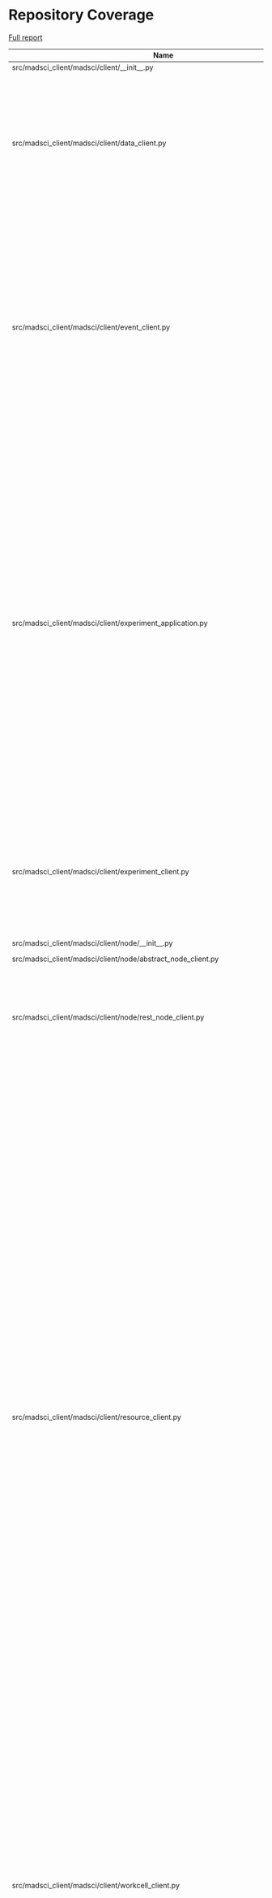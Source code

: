 # Repository Coverage

[Full report](https://htmlpreview.github.io/?https://github.com/AD-SDL/MADSci/blob/python-coverage-comment-action-data/htmlcov/index.html)

| Name                                                                                    |    Stmts |     Miss |   Cover |   Missing |
|---------------------------------------------------------------------------------------- | -------: | -------: | ------: | --------: |
| src/madsci\_client/madsci/client/\_\_init\_\_.py                                        |        8 |        0 |    100% |           |
| src/madsci\_client/madsci/client/data\_client.py                                        |      128 |       31 |     76% |63, 77-85, 95-96, 105-115, 162-170, 177, 220-221, 240-241, 301, 318, 334-341 |
| src/madsci\_client/madsci/client/event\_client.py                                       |      259 |      143 |     45% |61, 90-91, 97-117, 121-134, 165-207, 235-269, 294-333, 348-349, 369, 406, 411-417, 420-432, 439-442, 447-463, 482, 486-490 |
| src/madsci\_client/madsci/client/experiment\_application.py                             |      211 |      145 |     31% |52, 54, 67, 69, 72, 74, 76, 78, 80, 82, 84, 86, 97-118, 127-132, 139-143, 150-168, 172-176, 182-185, 191-194, 200-204, 210-213, 220-227, 245-271, 275-284, 288-298, 302-313, 317-333, 341-346, 350-375, 379-388 |
| src/madsci\_client/madsci/client/experiment\_client.py                                  |       58 |       40 |     31% |28-35, 41-46, 50-57, 66-77, 83-90, 94-100, 104-109, 113-119, 123-128, 132-137 |
| src/madsci\_client/madsci/client/node/\_\_init\_\_.py                                   |        4 |        0 |    100% |           |
| src/madsci\_client/madsci/client/node/abstract\_node\_client.py                         |       29 |        4 |     86% |26, 29, 95-96 |
| src/madsci\_client/madsci/client/node/rest\_node\_client.py                             |      115 |       34 |     70% |33, 85, 88-90, 92-93, 120, 131, 133, 136-140, 194, 206-229 |
| src/madsci\_client/madsci/client/resource\_client.py                                    |      593 |      183 |     69% |99, 124, 146, 173-176, 184, 227-230, 247, 276, 305-309, 322-335, 359, 389-392, 441-446, 450, 465, 472-473, 509, 533, 574-575, 610-612, 650-651, 686-687, 717, 747-748, 778-779, 809-810, 840-841, 868-869, 895-900, 926-928, 973-983, 1005-1008, 1050-1060, 1077, 1080-1091, 1115-1122, 1142-1145, 1181-1205, 1218-1224, 1271-1299, 1343-1381, 1410-1427, 1511-1515, 1529, 1552-1553, 1561-1565, 1581-1582, 1593 |
| src/madsci\_client/madsci/client/workcell\_client.py                                    |      240 |      112 |     53% |59, 80-86, 124, 153, 157, 184-193, 214-220, 240-255, 289-306, 337-347, 373-422, 450-479, 565, 586, 778-780, 788-803, 812-819 |
| src/madsci\_common/madsci/common/data\_manipulation.py                                  |       43 |       34 |     21% |15-23, 33-68, 76-81 |
| src/madsci\_common/madsci/common/exceptions.py                                          |       19 |        8 |     58% |21-22, 30-31, 39-40, 48-49 |
| src/madsci\_common/madsci/common/object\_storage\_helpers.py                            |      107 |       35 |     67% |45-52, 62-68, 86-92, 130, 199-204, 211-216, 226, 237-243, 294-299, 312-318, 334-355 |
| src/madsci\_common/madsci/common/ownership.py                                           |       20 |        1 |     95% |        11 |
| src/madsci\_common/madsci/common/types/\_\_init\_\_.py                                  |        0 |        0 |    100% |           |
| src/madsci\_common/madsci/common/types/action\_types.py                                 |      162 |       21 |     87% |49, 55, 61, 72, 89, 117, 131, 145, 231, 235, 237, 307, 372, 380, 390, 393-395, 397-399 |
| src/madsci\_common/madsci/common/types/admin\_command\_types.py                         |       18 |        0 |    100% |           |
| src/madsci\_common/madsci/common/types/auth\_types.py                                   |       38 |        4 |     89% |     94-97 |
| src/madsci\_common/madsci/common/types/base\_types.py                                   |       56 |       16 |     71% |45, 78, 86-88, 100-102, 111, 124-126, 138-140, 149 |
| src/madsci\_common/madsci/common/types/condition\_types.py                              |       53 |        5 |     91% |     22-26 |
| src/madsci\_common/madsci/common/types/context\_types.py                                |       10 |        0 |    100% |           |
| src/madsci\_common/madsci/common/types/datapoint\_types.py                              |       82 |       13 |     84% |52, 56, 58, 64, 66, 87-92, 104, 118, 146, 155 |
| src/madsci\_common/madsci/common/types/event\_types.py                                  |      133 |        9 |     93% |34-37, 222-226 |
| src/madsci\_common/madsci/common/types/experiment\_types.py                             |       66 |        6 |     91% |99, 116, 118, 120, 122, 124 |
| src/madsci\_common/madsci/common/types/lab\_types.py                                    |       37 |        5 |     86% |     60-64 |
| src/madsci\_common/madsci/common/types/location\_types.py                               |       36 |        4 |     89% |19, 21, 23, 99 |
| src/madsci\_common/madsci/common/types/node\_types.py                                   |      138 |        7 |     95% |362, 370, 374, 383, 389, 393, 423 |
| src/madsci\_common/madsci/common/types/resource\_types/\_\_init\_\_.py                  |      296 |       46 |     84% |119, 163, 240, 250, 271, 276, 280, 284, 325, 338, 344, 366, 370, 404, 426, 430, 478-482, 512, 555, 560-561, 572-588, 591-600, 607-609, 640, 655, 684-687, 724-727, 764, 769, 779, 783 |
| src/madsci\_common/madsci/common/types/resource\_types/definitions.py                   |      108 |       10 |     91% |27-29, 166-174, 295, 371 |
| src/madsci\_common/madsci/common/types/resource\_types/resource\_enums.py               |       37 |        4 |     89% |38, 41, 45, 50 |
| src/madsci\_common/madsci/common/types/resource\_types/server\_types.py                 |       94 |       27 |     71% |30, 32, 34, 36, 38, 40, 42, 44, 53, 55, 57, 59, 61, 63, 72, 74, 91, 107, 109, 111, 113, 115, 117, 126, 128, 144, 146 |
| src/madsci\_common/madsci/common/types/step\_types.py                                   |       29 |        2 |     93% |    82, 84 |
| src/madsci\_common/madsci/common/types/workcell\_types.py                               |       69 |        7 |     90% |116, 118, 120, 123-126 |
| src/madsci\_common/madsci/common/types/workflow\_types.py                               |      205 |       62 |     70% |21, 23, 25, 27, 29, 31, 33, 91, 98, 100, 102, 104, 106, 112, 114, 125, 127, 136, 138, 140, 142, 153, 162, 164, 173, 175, 177, 179, 181, 183, 185, 187, 189, 191, 193, 195, 197, 201-204, 208-211, 215-220, 224-232, 239, 249 |
| src/madsci\_common/madsci/common/utils.py                                               |      193 |      128 |     34% |25, 31, 45-47, 69-80, 87-97, 102-110, 120-144, 228, 234-238, 251-281, 297-340, 359-379, 387-389, 413-414, 422-427, 429-434, 443, 455 |
| src/madsci\_common/madsci/common/validators.py                                          |       27 |       12 |     56% |14-15, 25-26, 31-35, 48-54 |
| src/madsci\_common/madsci/common/warnings.py                                            |        4 |        2 |     50% |       4-7 |
| src/madsci\_data\_manager/madsci/data\_manager/data\_server.py                          |      111 |       15 |     86% |46-54, 64, 89, 150, 179, 186, 233-239 |
| src/madsci\_event\_manager/madsci/event\_manager/event\_server.py                       |      153 |       84 |     45% |44-52, 59-60, 81-88, 153-192, 214-262, 287-327, 331-335, 341-349, 355-359 |
| src/madsci\_event\_manager/madsci/event\_manager/events\_csv\_exporter.py               |      275 |      231 |     16% |29-57, 62-66, 71-72, 77-85, 90-111, 116-144, 149-180, 185-193, 200-233, 240-260, 265-267, 280-282, 297-335, 356-507, 525-638, 645-657, 674-710, 727-753, 770-796 |
| src/madsci\_event\_manager/madsci/event\_manager/notifications.py                       |       52 |        5 |     90% |31-32, 43, 84-85 |
| src/madsci\_event\_manager/madsci/event\_manager/time\_series\_analyzer.py              |     1014 |      919 |      9% |20-21, 32-57, 64-97, 104-128, 147-163, 175-225, 237-263, 278-307, 312-319, 331-352, 359-376, 381-409, 420, 442-462, 475-506, 524-592, 606-615, 622-639, 654-680, 718, 750-770, 782-810, 822-843, 859-886, 903-981, 999-1043, 1084, 1118-1138, 1145-1160, 1172-1200, 1212-1233, 1244-1249, 1261-1288, 1305-1374, 1386-1404, 1417-1461, 1502, 1531-1589, 1601-1727, 1743-1845, 1865-1886, 1898-1915, 1936-1965, 1984-2012, 2019-2067, 2075-2131, 2145-2158, 2163, 2174-2190, 2195-2196, 2203-2218, 2225-2234, 2241-2250, 2257-2265, 2274-2280, 2287-2321, 2333-2344, 2351-2362, 2369-2406, 2416-2439, 2448-2456, 2466-2477, 2482-2496, 2506-2513, 2520-2522, 2529-2546, 2556, 2568-2572, 2577-2582, 2589-2651, 2672-2708, 2720-2745, 2752-2762, 2769-2776, 2787-2799, 2811-2832, 2842-2863, 2873-2898, 2909-2927, 2932-2934, 2945-2950, 2961-2980, 2992-3001, 3005-3015, 3019-3029 |
| src/madsci\_event\_manager/madsci/event\_manager/utilization\_analyzer.py               |      769 |      691 |     10% |23-34, 53-109, 124-182, 189-261, 268-282, 289-330, 341-348, 355-370, 386-402, 414-425, 430-436, 442-462, 468-497, 501-624, 636-694, 699-743, 750-821, 826-861, 869-890, 897-910, 916-936, 940, 950-957, 963-964, 971-985, 991-1000, 1004, 1008, 1014-1019, 1025-1035, 1041-1047, 1060-1083, 1092-1096, 1102-1105, 1114-1120, 1127-1185, 1193-1201, 1205-1218, 1224-1259, 1265-1299, 1305-1328, 1336-1362, 1368-1377, 1381-1386, 1392-1406, 1412-1421, 1425-1432, 1438-1456, 1460, 1481-1484, 1488-1489, 1495-1499, 1507-1513, 1518-1575, 1588-1669, 1676-1692, 1696-1713, 1718-1736, 1740-1747, 1751-1756, 1762-1768, 1772-1774, 1778-1781, 1785-1800, 1804-1808, 1812-1814, 1818-1834, 1845-1889, 1893-1927, 1931-1987 |
| src/madsci\_experiment\_manager/madsci/experiment\_manager/\_\_init\_\_.py              |        0 |        0 |    100% |           |
| src/madsci\_experiment\_manager/madsci/experiment\_manager/experiment\_server.py        |      110 |       17 |     85% |36-46, 58-59, 76, 115, 136, 156, 176, 196, 223-227 |
| src/madsci\_node\_module/madsci/node\_module/\_\_init\_\_.py                            |        4 |        0 |    100% |           |
| src/madsci\_node\_module/madsci/node\_module/abstract\_node\_module.py                  |      319 |       96 |     70% |75, 79, 81, 83, 85, 87, 89, 93, 95, 97, 99, 101, 112, 115-128, 139, 163-167, 196-198, 207, 238-246, 256-263, 286-298, 309-310, 321-331, 353-355, 369-371, 470, 484, 501, 522, 531, 536-537, 547, 551-554, 583-586, 606, 608-610, 613, 620-624, 634, 646-647, 653-654, 681-689, 726-729 |
| src/madsci\_node\_module/madsci/node\_module/helpers.py                                 |       39 |       12 |     69% |37, 60-62, 78-98 |
| src/madsci\_node\_module/madsci/node\_module/rest\_node\_module.py                      |      141 |       50 |     65% |46, 50, 52, 54-58, 70-84, 95-97, 110, 116-121, 135, 148, 177, 183-185, 192-194, 205-226, 238-240, 276 |
| src/madsci\_resource\_manager/madsci/resource\_manager/\_\_init\_\_.py                  |        0 |        0 |    100% |           |
| src/madsci\_resource\_manager/madsci/resource\_manager/resource\_interface.py           |      617 |      122 |     80% |76, 80, 82, 88-98, 110, 171-173, 305-309, 367, 369, 371, 373, 375, 456, 460-462, 479, 570, 788, 793-794, 825, 843-888, 927-928, 956-960, 989-991, 1023, 1051-1053, 1090-1092, 1119, 1123, 1141-1143, 1155-1156, 1225, 1281, 1295-1299, 1340-1358, 1373-1375, 1378-1382, 1394-1401, 1444, 1460-1462, 1497-1500, 1511-1513, 1551-1553 |
| src/madsci\_resource\_manager/madsci/resource\_manager/resource\_server.py              |      344 |       89 |     74% |53-63, 70-74, 113-116, 125-127, 138-140, 149-153, 179-181, 234-236, 278-282, 293-295, 302-304, 312-314, 328-330, 338, 342-346, 357-361, 375-377, 393-395, 630-635, 650-655, 680-682, 687, 711-713, 718, 741-743, 756-762 |
| src/madsci\_resource\_manager/madsci/resource\_manager/resource\_tables.py              |      121 |        3 |     98% |195-196, 267 |
| src/madsci\_workcell\_manager/madsci/workcell\_manager/\_\_init\_\_.py                  |        0 |        0 |    100% |           |
| src/madsci\_workcell\_manager/madsci/workcell\_manager/condition\_checks.py             |      101 |       47 |     53% |29-38, 61-62, 69-70, 82-83, 111-112, 119-120, 132-133, 146-155, 160-170, 179-185, 194-201 |
| src/madsci\_workcell\_manager/madsci/workcell\_manager/schedulers/\_\_init\_\_.py       |        0 |        0 |    100% |           |
| src/madsci\_workcell\_manager/madsci/workcell\_manager/schedulers/default\_scheduler.py |       73 |       19 |     74% |50-55, 80-87, 102-103, 111-112, 119-120, 125-126 |
| src/madsci\_workcell\_manager/madsci/workcell\_manager/schedulers/scheduler.py          |       19 |        0 |    100% |           |
| src/madsci\_workcell\_manager/madsci/workcell\_manager/state\_handler.py                |      209 |       49 |     77% |72, 92, 97, 111, 191, 199-205, 233, 243-246, 260-263, 276-277, 293, 309, 316-321, 325-327, 333-334, 346, 364-365, 376-381, 389-390, 398, 416-417, 427, 435-436, 444 |
| src/madsci\_workcell\_manager/madsci/workcell\_manager/workcell\_engine.py              |      298 |       86 |     71% |79-128, 147-155, 168, 215, 232-241, 261-264, 282, 300-307, 337-338, 340, 348-352, 437, 451, 473-482, 488-506 |
| src/madsci\_workcell\_manager/madsci/workcell\_manager/workcell\_server.py              |      254 |       65 |     74% |57-63, 94-95, 148-149, 160, 164-167, 176-179, 185-191, 220, 235, 249, 267-270, 292, 331-333, 344-348, 379-384, 400-402, 413-424, 433-437, 455-459 |
| src/madsci\_workcell\_manager/madsci/workcell\_manager/workcell\_utils.py               |        9 |        7 |     22% |      8-14 |
| src/madsci\_workcell\_manager/madsci/workcell\_manager/workflow\_utils.py               |      100 |       39 |     61% |28-29, 38, 45-46, 52-56, 61-62, 68-73, 122, 138, 149-175, 188-202, 233-236, 242-243 |
|                                                                               **TOTAL** | **8857** | **3806** | **57%** |           |


## Setup coverage badge

Below are examples of the badges you can use in your main branch `README` file.

### Direct image

[![Coverage badge](https://raw.githubusercontent.com/AD-SDL/MADSci/python-coverage-comment-action-data/badge.svg)](https://htmlpreview.github.io/?https://github.com/AD-SDL/MADSci/blob/python-coverage-comment-action-data/htmlcov/index.html)

This is the one to use if your repository is private or if you don't want to customize anything.

### [Shields.io](https://shields.io) Json Endpoint

[![Coverage badge](https://img.shields.io/endpoint?url=https://raw.githubusercontent.com/AD-SDL/MADSci/python-coverage-comment-action-data/endpoint.json)](https://htmlpreview.github.io/?https://github.com/AD-SDL/MADSci/blob/python-coverage-comment-action-data/htmlcov/index.html)

Using this one will allow you to [customize](https://shields.io/endpoint) the look of your badge.
It won't work with private repositories. It won't be refreshed more than once per five minutes.

### [Shields.io](https://shields.io) Dynamic Badge

[![Coverage badge](https://img.shields.io/badge/dynamic/json?color=brightgreen&label=coverage&query=%24.message&url=https%3A%2F%2Fraw.githubusercontent.com%2FAD-SDL%2FMADSci%2Fpython-coverage-comment-action-data%2Fendpoint.json)](https://htmlpreview.github.io/?https://github.com/AD-SDL/MADSci/blob/python-coverage-comment-action-data/htmlcov/index.html)

This one will always be the same color. It won't work for private repos. I'm not even sure why we included it.

## What is that?

This branch is part of the
[python-coverage-comment-action](https://github.com/marketplace/actions/python-coverage-comment)
GitHub Action. All the files in this branch are automatically generated and may be
overwritten at any moment.